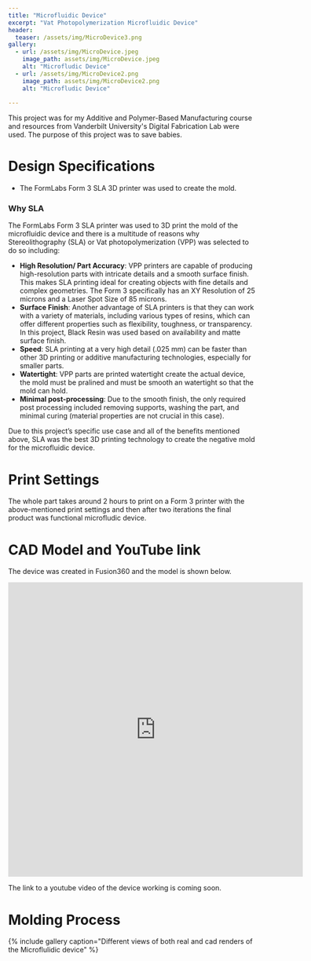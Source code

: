 ```yaml
---
title: "Microfluidic Device"
excerpt: "Vat Photopolymerization Microfluidic Device"
header:
  teaser: /assets/img/MicroDevice3.png
gallery:
  - url: /assets/img/MicroDevice.jpeg
    image_path: assets/img/MicroDevice.jpeg
    alt: "Microfludic Device"
  - url: /assets/img/MicroDevice2.png
    image_path: assets/img/MicroDevice2.png
    alt: "Microfludic Device"
   
---
```


This project was for my Additive and Polymer-Based Manufacturing course and resources from Vanderbilt University's Digital Fabrication Lab were used. The purpose of this project was to save babies. 

# Design Specifications

* The FormLabs Form 3 SLA 3D printer was used to create the mold.

### Why SLA

The FormLabs Form 3 SLA printer was used to 3D print the mold of the microfluidic device and there is a multitude of reasons why Stereolithography (SLA) or Vat photopolymerization (VPP) was selected to do so including:
* **High Resolution/ Part Accuracy**: VPP printers are capable of producing high-resolution parts with intricate details and a smooth surface finish. This makes SLA printing ideal for creating objects with fine details and complex geometries. The Form 3 specifically has an XY Resolution of 25 microns and a Laser Spot Size of 85 microns. 
* **Surface Finish**: Another advantage of SLA printers is that they can work with a variety of materials, including various types of resins, which can offer different properties such as flexibility, toughness, or transparency. In this project, Black Resin was used based on availability and matte surface finish. 
* **Speed**: SLA printing at a very high detail (.025 mm) can be faster than other 3D printing or additive manufacturing technologies, especially for smaller parts.
* **Watertight**: VPP parts are printed watertight create the actual device, the mold must be pralined and must be smooth an watertight so that the mold can hold. 
* **Minimal post-processing**: Due to the smooth finish, the only required post processing included removing supports, washing the part, and minimal curing (material properties are not crucial in this case).

Due to this project’s specific use case and all of the benefits mentioned above, SLA was the best 3D printing technology to create the negative mold for the microfluidic device. 


# Print Settings
 
The whole part takes around 2 hours to print on a Form 3 printer with the above-mentioned print settings and then after two iterations the final product was functional microfludic device.



# CAD Model and YouTube link 

The device was created in Fusion360 and the model is shown below.

<iframe src="https://a360.co/3TCQDGO" width="600" height="600" allowfullscreen="true" webkitallowfullscreen="true" mozallowfullscreen="true"  frameborder="0"></iframe>
 
 The link to a youtube video of the device working is coming soon. 


# Molding Process

{% include gallery caption="Different views of both real and cad renders of the Microflulidic device" %} 
